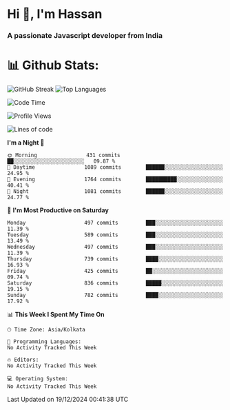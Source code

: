 # Hi 👋, I'm Hassan
### A passionate Javascript developer from India


# 📊 Github Stats:
![GitHub Streak](https://github-readme-streak-stats.herokuapp.com/?user=codeblooded47&theme=dracula&hide_border=false)
![Top Languages](https://github-readme-stats.vercel.app/api/top-langs/?username=codeblooded47&layout=compact&theme=dracula)



<!--START_SECTION:waka-->
![Code Time](http://img.shields.io/badge/Code%20Time-869%20hrs%2039%20mins-blue)

![Profile Views](http://img.shields.io/badge/Profile%20Views-1-blue)

![Lines of code](https://img.shields.io/badge/From%20Hello%20World%20I%27ve%20Written-23.8%20million%20lines%20of%20code-blue)

**I'm a Night 🦉** 

```text
🌞 Morning                431 commits         ██░░░░░░░░░░░░░░░░░░░░░░░   09.87 % 
🌆 Daytime                1089 commits        ██████░░░░░░░░░░░░░░░░░░░   24.95 % 
🌃 Evening                1764 commits        ██████████░░░░░░░░░░░░░░░   40.41 % 
🌙 Night                  1081 commits        ██████░░░░░░░░░░░░░░░░░░░   24.77 % 
```
📅 **I'm Most Productive on Saturday** 

```text
Monday                   497 commits         ███░░░░░░░░░░░░░░░░░░░░░░   11.39 % 
Tuesday                  589 commits         ███░░░░░░░░░░░░░░░░░░░░░░   13.49 % 
Wednesday                497 commits         ███░░░░░░░░░░░░░░░░░░░░░░   11.39 % 
Thursday                 739 commits         ████░░░░░░░░░░░░░░░░░░░░░   16.93 % 
Friday                   425 commits         ██░░░░░░░░░░░░░░░░░░░░░░░   09.74 % 
Saturday                 836 commits         █████░░░░░░░░░░░░░░░░░░░░   19.15 % 
Sunday                   782 commits         ████░░░░░░░░░░░░░░░░░░░░░   17.92 % 
```


📊 **This Week I Spent My Time On** 

```text
🕑︎ Time Zone: Asia/Kolkata

💬 Programming Languages: 
No Activity Tracked This Week

🔥 Editors: 
No Activity Tracked This Week

💻 Operating System: 
No Activity Tracked This Week
```


 Last Updated on 19/12/2024 00:41:38 UTC
<!--END_SECTION:waka-->

